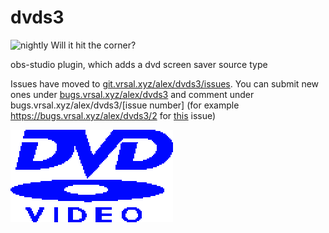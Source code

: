 # dvds3
![nightly](https://github.com/univrsal/dvds3/workflows/nightly/badge.svg)
Will it hit the corner?

obs-studio plugin, which adds a dvd screen saver source type

Issues have moved to [git.vrsal.xyz/alex/dvds3/issues](https://git.vrsal.xyz/alex/dvds3/issues). You can submit new ones under [bugs.vrsal.xyz/alex/dvds3](https://bugs.vrsal.xyz/alex/dvds3) and comment under bugs.vrsal.xyz/alex/dvds3/[issue number] (for example https://bugs.vrsal.xyz/alex/dvds3/2 for [this](https://git.vrsal.xyz/alex/dvds3/issues/2) issue)

![logo](./data/dvd.png)
